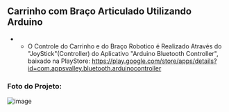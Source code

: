 ## Carrinho com Braço Articulado Utilizando Arduino

* - O Controle do Carrinho e do Braço Robotico é Realizado Através do "JoyStick"(Controller) do Aplicativo "Arduino Bluetooth Controller", baixado na PlayStore: https://play.google.com/store/apps/details?id=com.appsvalley.bluetooth.arduinocontroller


### Foto do Projeto:


![image](https://github.com/liane-heidemann/GarraRobotica_Arduino/assets/54177181/e32f7304-a685-4532-86fa-34245f2e05ef)
